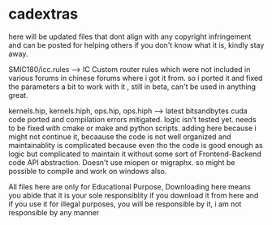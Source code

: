 # cadextras

here will be updated files that dont align with any copyright infringement and can be posted for helping others
 if you don't know what it is, kindly stay away.

SMIC180/icc.rules --> IC Custom router rules which were not included in various forums in chinese forums where i got it from. so i ported it and fixed the parameters a bit to work with it , still in beta, can't be used in anything great.

kernels.hip, kernels.hiph, ops.hip, ops.hiph --> latest bitsandbytes cuda code ported and compilation errors mitigated. logic isn't tested yet. needs to be fixed with cmake or 
make and python scripts. adding here because i might not continue it, becaause the code is not well organized and maintainablity is complicated because even tho the code is good enough as logic but complicated to maintain it without some sort of Frontend-Backend code API abstraction. 
Doesn't use miopen or  migraphx. so might be possible to compile and work on windows also.

All files here are only for Educational Purpose, Downloading here means you abide that it is your sole responsiblity if you download it from here and if you use it for illegal purposes, you will be responsible by it, i am not responsible by any manner
